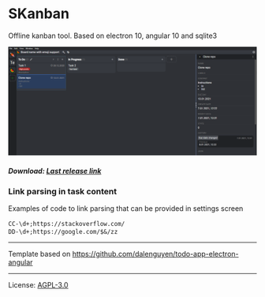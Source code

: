 # SKanban

Offline kanban tool. Based on electron 10, angular 10 and sqlite3

![](support/shot-01.PNG)


##### Download: [Last release link](https://github.com/Sheryv/SKanban/releases/latest)

### Link parsing in task content
Examples of code to link parsing that can be provided in settings screen
```regexp
CC-\d+;https://stackoverflow.com/
DD-\d+;https://google.com/$&/zz
```

-----
Template based on https://github.com/dalenguyen/todo-app-electron-angular


-----
License: [AGPL-3.0](LICENSE)
